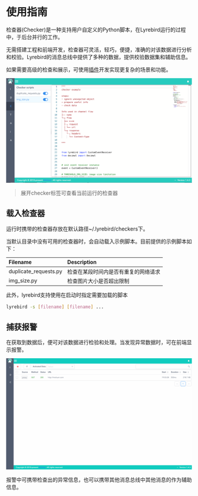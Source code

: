 # 使用指南

检查器(Checker)是一种支持用户⾃定义的Python脚本，在Lyrebird运行的过程中，于后台并行的工作。

无需搭建工程和前端开发，检查器可灵活，轻巧，便捷，准确的对该数据进行分析和校验。Lyrebird的消息总线中提供了多种的数据，提供校验数据集和辅助信息。

如果需要高级的检查和展示，可使用[插件](/plugins/)开发实现更复杂的场景和功能。

![](../img/checker-a.png)

> 展开checker标签可查看当前运行的检查器

## 载入检查器

运行时携带的检查器存放在默认路径~/.lyrebird/checkers下。

当默认目录中没有可用的检查器时，会自动载入示例脚本。目前提供的示例脚本如下：

| Filename | Description |
| :------- | :---------- |
| duplicate_requests.py | 检查在某段时间内是否有重复的网络请求 |
| img_size.py | 检查图片大小是否超出限制 |

此外，lyrebird支持使用在启动时指定需要加载的脚本
```sh
lyrebird -s [filename] [filename] ... 
```

## 捕获报警

在获取到数据后，便可对该数据进行检验和处理。当发现异常数据时，可在前端显示报警。

![](../img/checker-b.gif)

报警中可携带检查出的异常信息，也可以携带其他消息总线中其他消息的作为辅助信息。
